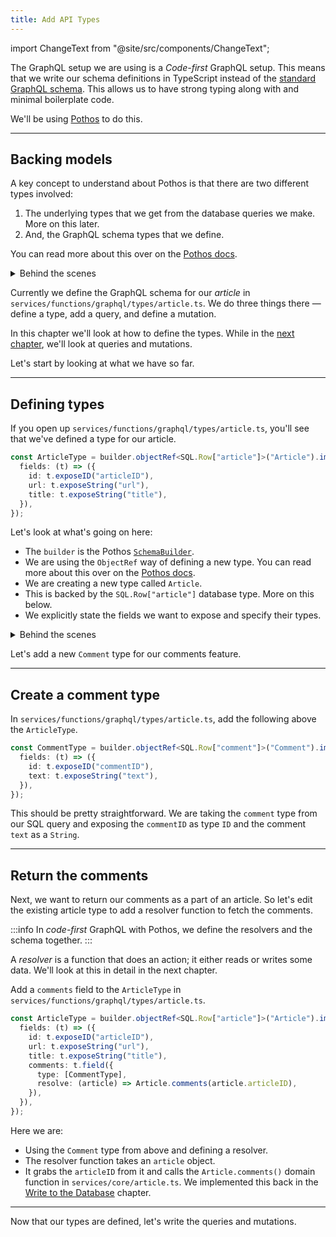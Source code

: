 ```yaml
---
title: Add API Types
---
```


import ChangeText from "@site/src/components/ChangeText";

The GraphQL setup we are using is a _Code-first_ GraphQL setup. This means that we write our schema definitions in TypeScript instead of the [standard GraphQL schema](https://graphql.org/learn/schema/). This allows us to have strong typing along with and minimal boilerplate code.

We'll be using [Pothos](https://pothos-graphql.dev/) to do this.

---

## Backing models

A key concept to understand about Pothos is that there are two different types involved:

1. The underlying types that we get from the database queries we make. More on this later.
2. And, the GraphQL schema types that we define.

You can read more about this over on the [Pothos docs](https://pothos-graphql.dev/docs/guide/schema-builder#backing-models).

<details>
<summary>Behind the scenes</summary>

In the last chapter, we looked at how our GraphQL setup is wired up.

If you recall, we build our GraphQL schema in Pothos using a [`SchemaBuilder`](https://pothos-graphql.dev/docs/guide/schema-builder). These GraphQL types are stored in `services/functions/graphql/types/`.

</details>

Currently we define the GraphQL schema for our _article_ in `services/functions/graphql/types/article.ts`. We do three things there — define a type, add a query, and define a mutation.

In this chapter we'll look at how to define the types. While in the [next chapter](queries-and-mutations.md), we'll look at queries and mutations.

Let's start by looking at what we have so far.

---

## Defining types

If you open up `services/functions/graphql/types/article.ts`, you'll see that we've defined a type for our article.

```ts title="services/functions/graphql/types/article.ts"
const ArticleType = builder.objectRef<SQL.Row["article"]>("Article").implement({
  fields: (t) => ({
    id: t.exposeID("articleID"),
    url: t.exposeString("url"),
    title: t.exposeString("title"),
  }),
});
```

Let's look at what's going on here:

- The `builder` is the Pothos [`SchemaBuilder`](https://pothos-graphql.dev/docs/guide/schema-builder).
- We are using the `ObjectRef` way of defining a new type. You can read more about this over on the [Pothos docs](https://pothos-graphql.dev/docs/guide/objects#using-refs).
- We are creating a new type called `Article`.
- This is backed by the `SQL.Row["article"]` database type. More on this below.
- We explicitly state the fields we want to expose and specify their types.

<details>
<summary>Behind the scenes</summary>

The `SQL.Row["article"]` is the type for our `article` table. This is defined in `services/core/sql.ts`.

```ts title="services/core/sql.ts"
export type Row = {
  [Key in keyof Database]: Selectable<Database[Key]>;
};
```

Where the `Database[Key]` is coming from `services/core/sql.generated.ts`, and each key is the type for each table.

The types in `services/core/sql.generated.ts` are auto-generated when we run our migrations. We talked about this back in the [Write to the Database](write-to-the-database.md) chapter.

</details>

Let's add a new `Comment` type for our comments feature.

---

## Create a comment type

<ChangeText>

In `services/functions/graphql/types/article.ts`, add the following above the `ArticleType`.

</ChangeText>

```ts title="services/functions/graphql/types/article.ts"
const CommentType = builder.objectRef<SQL.Row["comment"]>("Comment").implement({
  fields: (t) => ({
    id: t.exposeID("commentID"),
    text: t.exposeString("text"),
  }),
});
```

This should be pretty straightforward. We are taking the `comment` type from our SQL query and exposing the `commentID` as type `ID` and the comment `text` as a `String`.

---

## Return the comments

Next, we want to return our comments as a part of an article. So let's edit the existing article type to add a resolver function to fetch the comments.

:::info
In _code-first_ GraphQL with Pothos, we define the resolvers and the schema together.
:::

A _resolver_ is a function that does an action; it either reads or writes some data. We'll look at this in detail in the next chapter.

<ChangeText>

Add a `comments` field to the `ArticleType` in `services/functions/graphql/types/article.ts`.

</ChangeText>

```ts {6-9} title="services/functions/graphql/types/article.ts"
const ArticleType = builder.objectRef<SQL.Row["article"]>("Article").implement({
  fields: (t) => ({
    id: t.exposeID("articleID"),
    url: t.exposeString("url"),
    title: t.exposeString("title"),
    comments: t.field({
      type: [CommentType],
      resolve: (article) => Article.comments(article.articleID),
    }),
  }),
});
```

Here we are:

- Using the `Comment` type from above and defining a resolver.
- The resolver function takes an `article` object.
- It grabs the `articleID` from it and calls the `Article.comments()` domain function in `services/core/article.ts`. We implemented this back in the [Write to the Database](write-to-the-database.md) chapter.

---

Now that our types are defined, let's write the queries and mutations.
